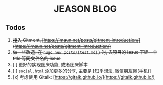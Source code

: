 <h1 style="text-align: center;">JEASON BLOG</h1>

## Todos

1. ~~接入 Gitment, [https://imsun.net/posts/gitment-introduction/](https://imsun.net/posts/gitment-introduction/)~~
2. ~~做一些改造: 在 `hugo new posts/{test.md}}` 时, 去项目的 issue 下建一个 title 等同文件名的 issue~~
3. [ ] 更好的实现图床功能, 或者图床脚本
4. [ ] `social.html` 添加更多的分享, 主要是 [知乎想法, 微信朋友圈(手机)]
5. [x] 考虑使用 Gitalk: [https://gitalk.github.io/](https://gitalk.github.io/)
